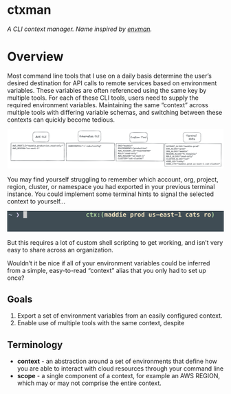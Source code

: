 # ctxman

*A CLI context manager. Name inspired by [envman](https://github.com/bitrise-io/envman).*

# Overview

Most command line tools that I use on a daily basis determine the user’s desired destination for API calls to remote services based on environment variables. These variables are often referenced using the same key by multiple tools. For each of these CLI tools, users need to supply the required environment variables. Maintaining the same “context” across multiple tools with differing variable schemas, and switching between these contexts can quickly become tedious.

![env_vars](./docs/images/env_vars.png)

You may find yourself struggling to remember which account, org, project, region, cluster, or namespace you had exported in your previous terminal instance. You could implement some terminal hints to signal the selected context to yourself…

![env_vars](./docs/images/terminal_hints.png)

But this requires a lot of custom shell scripting to get working, and isn’t very easy to share across an organization.

Wouldn’t it be nice if all of your environment variables could be inferred from a simple, easy-to-read “context” alias that you only had to set up once?

## Goals

1. Export a set of environment variables from an easily configured context.
2. Enable use of multiple tools with the same context, despite

## Terminology

* **context** - an abstraction around a set of environments that define how you are able to interact with cloud resources through your command line
* **scope** - a single component of a context, for example an AWS REGION, which may or may not comprise the entire context.


